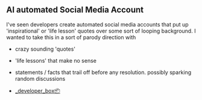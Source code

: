 
## AI automated Social Media Account

I've seen developers create automated social media accounts that put up 'inspirational' or 'life lesson' quotes over some sort of looping background. I wanted to take this in a sort of parody direction with 
- crazy sounding 'quotes' 
- 'life lessons' that make no sense
- statements / facts that trail off before any resolution. possibly sparking random discussions

- [_developer_box📦](📁developer/_developer_box📦.md)